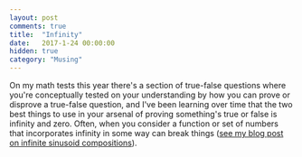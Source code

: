 ```yaml
---
layout: post
comments: true
title:  "Infinity"
date:   2017-1-24 00:00:00
hidden: true
category: "Musing"
---
```


On my math tests this year there's a section of true-false questions where you're conceptually tested on your understanding by how you can prove or disprove a true-false question, and I've been learning over time that the two best things to use in your arsenal of proving something's true or false is infinity and zero. Often, when you consider a function or set of numbers that incorporates infinity in some way can break things ([see my blog post on infinite sinusoid compositions][1]).

[1]:http://steampunc.com/post/2016/12/31/compositions.html
